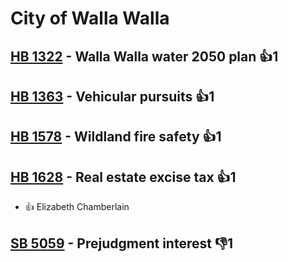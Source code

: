 # City of Walla Walla

## [HB 1322](/bill/2023-24/hb/1322/) - Walla Walla water 2050 plan 👍1  

## [HB 1363](/bill/2023-24/hb/1363/) - Vehicular pursuits 👍1  

## [HB 1578](/bill/2023-24/hb/1578/) - Wildland fire safety 👍1  

## [HB 1628](/bill/2023-24/hb/1628/) - Real estate excise tax 👍1  
* 👍 Elizabeth Chamberlain

## [SB 5059](/bill/2023-24/sb/5059/) - Prejudgment interest  👎1 